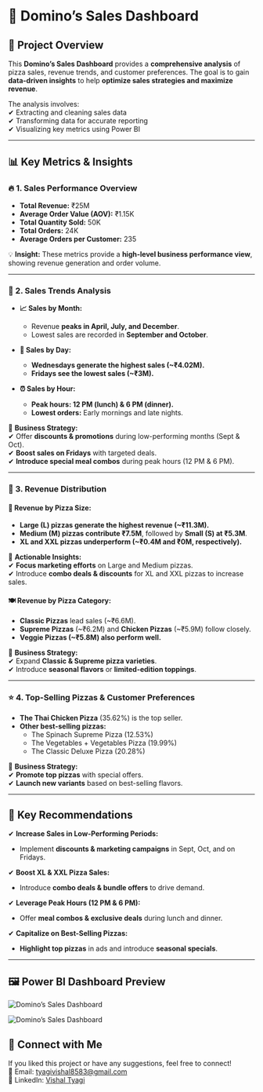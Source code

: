 # 🍕 Domino’s Sales Dashboard

## 📌 Project Overview  
This **Domino’s Sales Dashboard** provides a **comprehensive analysis** of pizza sales, revenue trends, and customer preferences. The goal is to gain **data-driven insights** to help **optimize sales strategies and maximize revenue**.

The analysis involves:  
✔ Extracting and cleaning sales data  
✔ Transforming data for accurate reporting  
✔ Visualizing key metrics using Power BI  

---

## 📊 Key Metrics & Insights  

### 🔥 1. Sales Performance Overview  
- **Total Revenue:** ₹25M  
- **Average Order Value (AOV):** ₹1.15K  
- **Total Quantity Sold:** 50K  
- **Total Orders:** 24K  
- **Average Orders per Customer:** 235  

💡 **Insight:** These metrics provide a **high-level business performance view**, showing revenue generation and order volume.  

---

### 📅 2. Sales Trends Analysis  
- **📈 Sales by Month:**  
  - Revenue **peaks in April, July, and December**.  
  - Lowest sales are recorded in **September and October**.  

- **📅 Sales by Day:**  
  - **Wednesdays generate the highest sales (~₹4.02M).**  
  - **Fridays see the lowest sales (~₹3M).**  

- **⏰ Sales by Hour:**  
  - **Peak hours: 12 PM (lunch) & 6 PM (dinner).**  
  - **Lowest orders:** Early mornings and late nights.  

🔹 **Business Strategy:**  
✔ Offer **discounts & promotions** during low-performing months (Sept & Oct).  
✔ **Boost sales on Fridays** with targeted deals.  
✔ **Introduce special meal combos** during peak hours (12 PM & 6 PM).  

---

### 🍕 3. Revenue Distribution  

#### **📏 Revenue by Pizza Size:**  
- **Large (L) pizzas generate the highest revenue (~₹11.3M).**  
- **Medium (M) pizzas contribute ₹7.5M**, followed by **Small (S) at ₹5.3M**.  
- **XL and XXL pizzas underperform (~₹0.4M and ₹0M, respectively).**  

🔹 **Actionable Insights:**  
✔ **Focus marketing efforts** on Large and Medium pizzas.  
✔ Introduce **combo deals & discounts** for XL and XXL pizzas to increase sales.  

#### **🍽️ Revenue by Pizza Category:**  
- **Classic Pizzas** lead sales (~₹6.6M).  
- **Supreme Pizzas** (~₹6.2M) and **Chicken Pizzas** (~₹5.9M) follow closely.  
- **Veggie Pizzas (~₹5.8M) also perform well.**  

🔹 **Business Strategy:**  
✔ Expand **Classic & Supreme pizza varieties**.  
✔ Introduce **seasonal flavors** or **limited-edition toppings**.  

---

### ⭐ 4. Top-Selling Pizzas & Customer Preferences  
- **The Thai Chicken Pizza** (35.62%) is the top seller.  
- **Other best-selling pizzas:**  
  - The Spinach Supreme Pizza (12.53%)  
  - The Vegetables + Vegetables Pizza (19.99%)  
  - The Classic Deluxe Pizza (20.28%)  

🔹 **Business Strategy:**  
✔ **Promote top pizzas** with special offers.  
✔ **Launch new variants** based on best-selling flavors.  

---

## 🎯 Key Recommendations  
✔ **Increase Sales in Low-Performing Periods:**  
  - Implement **discounts & marketing campaigns** in Sept, Oct, and on Fridays.  

✔ **Boost XL & XXL Pizza Sales:**  
  - Introduce **combo deals & bundle offers** to drive demand.  

✔ **Leverage Peak Hours (12 PM & 6 PM):**  
  - Offer **meal combos & exclusive deals** during lunch and dinner.  

✔ **Capitalize on Best-Selling Pizzas:**  
  - **Highlight top pizzas** in ads and introduce **seasonal specials**.  

---

## 🖼 Power BI Dashboard Preview  
![Domino’s Sales Dashboard](https://i.postimg.cc/1tRJvWSV/Dashboard.png)

![Domino’s Sales Dashboard](https://i.postimg.cc/VsCDDbQR/Dashboard-2.png)
## 🏅 Connect with Me
If you liked this project or have any suggestions, feel free to connect!  
📧 Email: tyagivishal8583@gmail.com  
🔗 LinkedIn: [Vishal Tyagi](https://www.linkedin.com/in/vishal-tyagi00/)  


